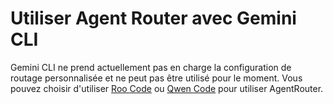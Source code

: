 # Utiliser Agent Router avec Gemini CLI

Gemini CLI ne prend actuellement pas en charge la configuration de routage personnalisée et ne peut pas être utilisé pour le moment. Vous pouvez choisir d'utiliser [Roo Code](/fr/roocode) ou [Qwen Code](/fr/qwencode) pour utiliser AgentRouter.
